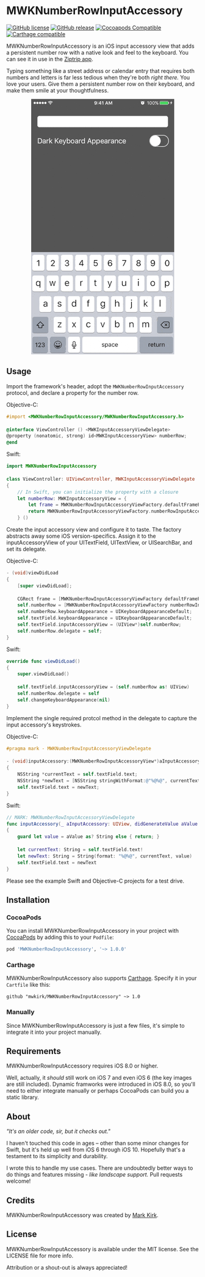 # MWKNumberRowInputAccessory
[![GitHub license](https://img.shields.io/badge/license-MIT-lightgrey.svg)](https://github.com/mwkirk/MWKNumberRowInputAccessory/blob/master/LICENSE)
[![GitHub release](https://img.shields.io/github/release/mwkirk/mwknumberrowinputaccessory.svg)](https://github.com/mwkirk/MWKNumberRowInputAccessory/releases)
[![Cocoapods Compatible](https://img.shields.io/cocoapods/v/MWKNumberRowInputAccessory.svg)](https://cocoapods.org/pods/MWKNumberRowInputAccessory)
[![Carthage compatible](https://img.shields.io/badge/Carthage-compatible-4BC51D.svg?style=flat)](https://github.com/Carthage/Carthage)

MWKNumberRowInputAccessory is an iOS input accessory view that adds a persistent number row with a native look and feel to the keyboard. You can see it in use in the [Ziptrip app](https://ziptripapp.com).

Typing something like a street address or calendar entry that requires both numbers and letters is far less tedious when they're both _right there._ You love your users. Give them a persistent number row on their keyboard, and make them smile at your thoughtfulness.

<p align="center">
<img src="NumberRow.gif") alt="Example"/>
</p>

## Usage

Import the framework's header, adopt the `MWKNumberRowInputAccessory` protocol,
and declare a property for the number row.

Objective-C:
```objective-c
#import <MWKNumberRowInputAccessory/MWKNumberRowInputAccessory.h>

@interface ViewController () <MWKInputAccessoryViewDelegate>
@property (nonatomic, strong) id<MWKInputAccessoryView> numberRow;
@end
```

Swift:
```swift
import MWKNumberRowInputAccessory

class ViewController: UIViewController, MWKInputAccessoryViewDelegate
{
    // In Swift, you can initialize the property with a closure
    let numberRow: MWKInputAccessoryView = {
        let frame = MWKNumberRowInputAccessoryViewFactory.defaultFramePortrait()
        return MWKNumberRowInputAccessoryViewFactory.numberRowInputAccessoryView(withFrame: frame, inputViewStyle:UIInputViewStyle.keyboard)
    } ()
```

Create the input accessory view and configure it to taste. The factory abstracts away some iOS version-specifics. Assign it to the inputAccessoryView of your UITextField, UITextView, or UISearchBar, and set its delegate.

Objective-C:
```objective-c
- (void)viewDidLoad
{
    [super viewDidLoad];

    CGRect frame = [MWKNumberRowInputAccessoryViewFactory defaultFramePortrait];
    self.numberRow = [MWKNumberRowInputAccessoryViewFactory numberRowInputAccessoryViewWithFrame:frame inputViewStyle:UIInputViewStyleKeyboard];
    self.numberRow.keyboardAppearance = UIKeyboardAppearanceDefault;
    self.textField.keyboardAppearance = UIKeyboardAppearanceDefault;
    self.textField.inputAccessoryView = (UIView*)self.numberRow;
    self.numberRow.delegate = self;
}
```

Swift:
```swift
override func viewDidLoad()
{
    super.viewDidLoad()

    self.textField.inputAccessoryView = (self.numberRow as! UIView)
    self.numberRow.delegate = self
    self.changeKeyboardAppearance(nil)
}
```

Implement the single required protcol method in the delegate to capture the input accessory's keystrokes.

Objective-C:
```objective-c
#pragma mark - MWKNumberRowInputAccessoryViewDelegate

- (void)inputAccessory:(MWKNumberRowInputAccessoryView*)aInputAccessory didGenerateValue:(id)aValue
{
    NSString *currentText = self.textField.text;
    NSString *newText = [NSString stringWithFormat:@"%@%@", currentText, aValue];
    self.textField.text = newText;
}
```

Swift:
```swift
// MARK: MWKNumberRowInputAccessoryViewDelegate
func inputAccessory(_ aInputAccessory: UIView, didGenerateValue aValue: Any)
{
    guard let value = aValue as? String else { return; }
        
    let currentText: String = self.textField.text!
    let newText: String = String(format: "%@%@", currentText, value)
    self.textField.text = newText
}
```

Please see the example Swift and Objective-C projects for a test drive.

## Installation
### CocoaPods
You can install MWKNumberRowInputAccessory in your project with [CocoaPods](https://github.com/cocoapods/cocoapods) by adding this to your `Podfile`:

```Ruby
pod 'MWKNumberRowInputAccessory', '~> 1.0.0'
```

### Carthage
MWKNumberRowInputAccessory also supports [Carthage](https://github.com/Carthage/Carthage). Specify it in your `Cartfile` like this:

```
github "mwkirk/MWKNumberRowInputAccessory" ~> 1.0
```

### Manually
Since MWKNumberRowInputAccessory is just a few files, it's simple to integrate it into your project manually.

## Requirements

MWKNumberRowInputAccessory requires iOS 8.0 or higher.

Well, actually, it _should_ still work on iOS 7 and even iOS 6 (the key images are still included). Dynamic framworks were introduced in iOS 8.0, so you'll need to either integrate manually or perhaps CocoaPods can build you a static library.

## About

_"It's an older code, sir, but it checks out."_

I haven't touched this code in ages – other than some minor changes for Swift, but it's held up well from iOS 6 through iOS 10. Hopefully that's a testament to its simplicity and durability.

I wrote this to handle my use cases. There are undoubtedly better ways to do things and features missing _- like landscape support._ Pull requests welcome!

## Credits

MWKNumberRowInputAccessory was created by [Mark Kirk](https://twitter.com/postmodjackass).

## License

MWKNumberRowInputAccessory is available under the MIT license. See the LICENSE file for more info. 

Attribution or a shout-out is always appreciated!


